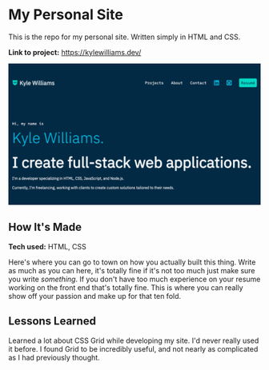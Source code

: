# My Personal Site

This is the repo for my personal site. Written simply in HTML and CSS.

**Link to project:** <https://kylewilliams.dev/>

![screenshot of kylewilliams.dev](/src/images/kylewilliamsdev.png)

## How It's Made

**Tech used:** HTML, CSS

Here's where you can go to town on how you actually built this thing. Write as much as you can here, it's totally fine if it's not too much just make sure you write *something*. If you don't have too much experience on your resume working on the front end that's totally fine. This is where you can really show off your passion and make up for that ten fold.

## Lessons Learned

Learned a lot about CSS Grid while developing my site. I'd never really used it before. I found Grid to be incredibly useful, and not nearly as complicated as I had previously thought.
